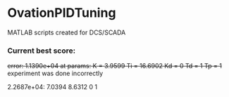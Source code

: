 # OvationPIDTuning
MATLAB scripts created for DCS/SCADA

### Current best score:
~~error: 1.1390e+04
at params:
K = 3.9599
Ti = 16.6902
Kd = 0
Td = 1
Tp = 1~~
experiment was done incorrectly

2.2687e+04:
7.0394
8.6312
0
1
